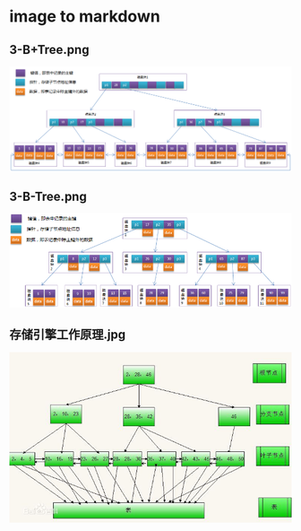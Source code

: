 
# image to markdown

## 3-B+Tree.png

![3-B+Tree.png](./img/3-B+Tree.png "3-B+Tree.png") 

## 3-B-Tree.png

![3-B-Tree.png](./img/3-B-Tree.png "3-B-Tree.png") 

## 存储引擎工作原理.jpg

![存储引擎工作原理.jpg](./img/存储引擎工作原理.jpg "存储引擎工作原理.jpg") 

